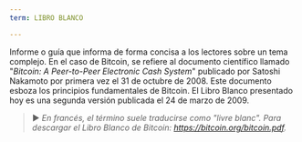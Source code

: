 ```yaml
---
term: LIBRO BLANCO

---
```

Informe o guía que informa de forma concisa a los lectores sobre un tema complejo. En el caso de Bitcoin, se refiere al documento científico llamado "*Bitcoin: A Peer-to-Peer Electronic Cash System*" publicado por Satoshi Nakamoto por primera vez el 31 de octubre de 2008. Este documento esboza los principios fundamentales de Bitcoin. El Libro Blanco presentado hoy es una segunda versión publicada el 24 de marzo de 2009.

> ► *En francés, el término suele traducirse como "livre blanc". Para descargar el Libro Blanco de Bitcoin: https://bitcoin.org/bitcoin.pdf.*